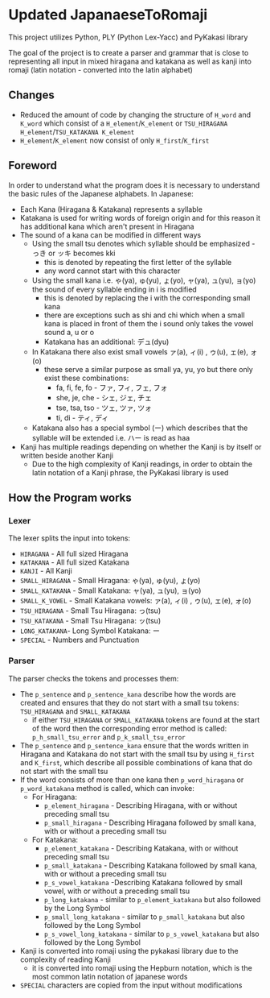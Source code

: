 # Updated JapanaeseToRomaji 
This project utilizes Python, PLY (Python Lex-Yacc) and PyKakasi library

The goal of the project is to create a parser and grammar that is close to representing all input in mixed hiragana and katakana as well as kanji into romaji (latin notation - converted into the latin alphabet)

## Changes
- Reduced the amount of code by changing the structure of ```H_word``` and ```K_word``` which consist of a ```H_element```/```K_element``` or ```TSU_HIRAGANA H_element```/```TSU_KATAKANA K_element```
- ```H_element```/```K_element``` now consist of only ```H_first```/```K_first```

## Foreword
In order to understand what the program does it is necessary to understand the basic rules of the Japanese alphabets.
In Japanese:
- Each Kana (Hiragana & Katakana) represents a syllable
- Katakana is used for writing words of foreign origin and for this reason it has additional kana which aren't present in Hiragana
- The sound of a kana can be modified in different ways
    - Using the small tsu denotes which syllable should be emphasized - っき or ッキ becomes kki
        - this is denoted by repeating the first letter of the syllable
        - any word cannot start with this character
    - Using the small kana i.e. ゃ(ya), ゅ(yu), ょ(yo), ャ(ya), ュ(yu), ョ(yo) the sound of every syllable ending in i is modified
        - this is denoted by replacing the i with the corresponding small kana
        - there are exceptions such as shi and chi which when a small kana is placed in front of them the i sound only takes the vowel sound a, u or o
        - Katakana has an additional: デュ(dyu)
    - In Katakana there also exist small vowels ァ(a), ィ(i) , ゥ(u), ェ(e), ォ(o)
        - these serve a similar purpose as small ya, yu, yo but there only exist these combinations:
            - fa, fi, fe, fo - ファ, フィ, フェ, フォ
            - she, je, che - シェ, ジェ, チェ
            - tse, tsa, tso - ツェ, ツァ, ツォ
            - ti, di - ティ, ディ
    - Katakana also has a special symbol (ー) which describes that the syllable will be extended i.e. ハー is read as haa
- Kanji has multiple readings depending on whether the Kanji is by itself or written beside another Kanji
    - Due to the high complexity of Kanji readings, in order to obtain the latin notation of a Kanji phrase, the PyKakasi library is used

## How the Program works
### Lexer
The lexer splits the input into tokens:
- ```HIRAGANA``` - All full sized Hiragana
- ```KATAKANA``` - All full sized Katakana
- ```KANJI``` - All Kanji
- ```SMALL_HIRAGANA``` - Small Hiragana: ゃ(ya), ゅ(yu), ょ(yo)
- ```SMALL_KATAKANA``` - Small Katakana: ャ(ya), ュ(yu), ョ(yo)
- ```SMALL_K_VOWEL``` - Small Katakana vowels: ァ(a), ィ(i) , ゥ(u), ェ(e), ォ(o)
- ```TSU_HIRAGANA``` - Small Tsu Hiragana: っ(tsu)
- ```TSU_KATAKANA``` - Small Tsu Hiragana: ッ(tsu)
- ```LONG_KATAKANA```- Long Symbol Katakana: ー
- ```SPECIAL``` - Numbers and Punctuation

### Parser
The parser checks the tokens and processes them:
- The ```p_sentence``` and ```p_sentence_kana``` describe how the words are created and ensures that they do not start with a small tsu tokens: ```TSU_HIRAGANA``` and ```SMALL_KATAKANA```
    - if either ```TSU_HIRAGANA``` or ```SMALL_KATAKANA``` tokens are found at the start of the word then the corresponding error method is called: ```p_h_small_tsu_error``` and ```p_k_small_tsu_error```
- The ```p_sentence``` and ```p_sentence_kana``` ensure that the words written in Hiragana and Katakana do not start with the small tsu by using ```H_first``` and ```K_first```, which describe all possible combinations of kana that do not start with the small tsu
- If the word consists of more than one kana then ```p_word_hiragana``` or ```p_word_katakana``` method is called, which can invoke: 
    - For Hiragana:
        - ```p_element_hiragana``` - Describing Hiragana, with or without preceding small tsu
        - ```p_small_hiragana``` - Describing Hiragana followed by small kana, with or without a preceding small tsu
    - For Katakana:
        - ```p_element_katakana``` - Describing Katakana, with or without preceding small tsu
        - ```p_small_katakana``` - Describing Katakana followed by small kana, with or without a preceding small tsu
        - ```p_s_vowel_katakana``` -Describing Katakana followed by small vowel, with or without a preceding small tsu
        - ```p_long_katakana``` - similar to ```p_element_katakana``` but also followed by the Long Symbol
        - ```p_small_long_katakana``` - similar to ```p_small_katakana``` but also followed by the Long Symbol
        - ```p_s_vowel_long_katakana``` - similar to ```p_s_vowel_katakana``` but also followed by the Long Symbol
- Kanji is converted into romaji using the pykakasi library due to the complexity of reading Kanji
    - it is converted into romaji using the Hepburn notation, which is the most common latin notation of japanese words
- ```SPECIAL``` characters are copied from the input without modifications 
